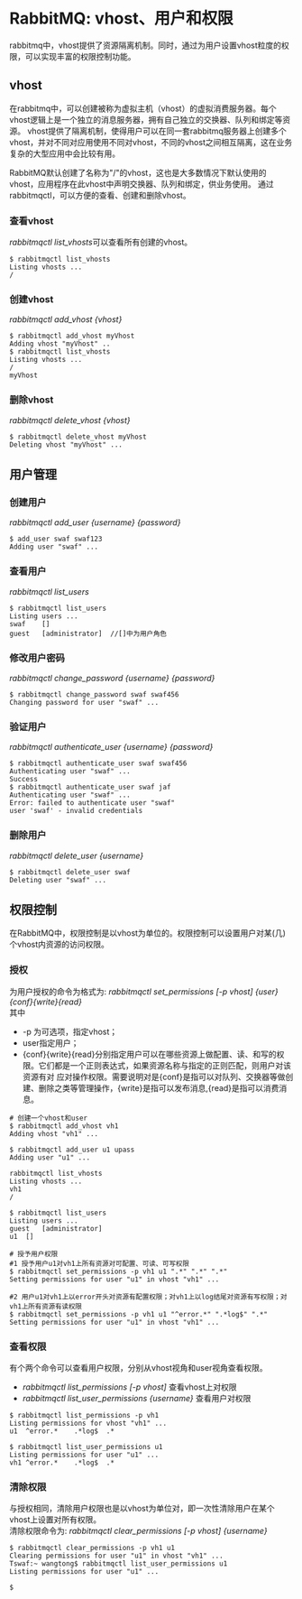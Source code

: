 # RabbitMQ: vhost、用户和权限
rabbitmq中，vhost提供了资源隔离机制。同时，通过为用户设置vhost粒度的权限，可以实现丰富的权限控制功能。

## vhost
在rabbitmq中，可以创建被称为虚拟主机（vhost）的虚拟消费服务器。每个vhost逻辑上是一个独立的消息服务器，拥有自己独立的交换器、队列和绑定等资源。
vhost提供了隔离机制，使得用户可以在同一套rabbitmq服务器上创建多个vhost，并对不同对应用使用不同对vhost，不同的vhost之间相互隔离，这在业务复杂的大型应用中会比较有用。

RabbitMQ默认创建了名称为"/"的vhost，这也是大多数情况下默认使用的vhost，应用程序在此vhost中声明交换器、队列和绑定，供业务使用。
通过rabbitmqctl，可以方便的查看、创建和删除vhost。
### 查看vhost  
*rabbitmqctl list_vhosts*可以查看所有创建的vhost。
```
$ rabbitmqctl list_vhosts
Listing vhosts ...
/
```
### 创建vhost  
*rabbitmqctl add_vhost {vhost}*
```
$ rabbitmqctl add_vhost myVhost
Adding vhost "myVhost" ..
$ rabbitmqctl list_vhosts
Listing vhosts ...
/
myVhost
```
### 删除vhost  
*rabbitmqctl delete_vhost {vhost}*
```$xslt
$ rabbitmqctl delete_vhost myVhost
Deleting vhost "myVhost" ...
```

## 用户管理
### 创建用户    
*rabbitmqctl add_user {username} {password}*
```
$ add_user swaf swaf123
Adding user "swaf" ...

```
### 查看用户  
*rabbitmqctl list_users*
```
$ rabbitmqctl list_users
Listing users ...
swaf	[]
guest	[administrator]  //[]中为用户角色
```
### 修改用户密码  
*rabbitmqctl change_password {username} {password}* 
```
$ rabbitmqctl change_password swaf swaf456
Changing password for user "swaf" ...
```
### 验证用户
*rabbitmqctl authenticate_user {username} {password}* 
```
$ rabbitmqctl authenticate_user swaf swaf456
Authenticating user "swaf" ...
Success
$ rabbitmqctl authenticate_user swaf jaf
Authenticating user "swaf" ...
Error: failed to authenticate user "swaf"
user 'swaf' - invalid credentials
```
### 删除用户  
*rabbitmqctl delete_user {username}*
```
$ rabbitmqctl delete_user swaf
Deleting user "swaf" ...
```


## 权限控制
在RabbitMQ中，权限控制是以vhost为单位的。权限控制可以设置用户对某(几)个vhost内资源的访问权限。  
### 授权
为用户授权的命令为格式为: *rabbitmqctl set_permissions [-p vhost] {user} {conf}{write}{read}*  
其中
- -p 为可选项，指定vhost；
- user指定用户；
- {conf}{write}{read}分别指定用户可以在哪些资源上做配置、读、和写的权限。它们都是一个正则表达式，如果资源名称与指定的正则匹配，则用户对该资源有对
应对操作权限。需要说明对是{conf}是指可以对队列、交换器等做创建、删除之类等管理操作，{write}是指可以发布消息,{read}是指可以消费消息。  

```
# 创建一个vhost和user
$ rabbitmqctl add_vhost vh1
Adding vhost "vh1" ...

$ rabbitmqctl add_user u1 upass
Adding user "u1" ...

rabbitmqctl list_vhosts
Listing vhosts ...
vh1
/

$ rabbitmqctl list_users
Listing users ...
guest	[administrator]
u1	[]

# 授予用户权限
#1 授予用户u1对vh1上所有资源对可配置、可读、可写权限
$ rabbitmqctl set_permissions -p vh1 u1 ".*" ".*" ".*"
Setting permissions for user "u1" in vhost "vh1" ...

#2 用户u1对vh1上以error开头对资源有配置权限；对vh1上以log结尾对资源有写权限；对vh1上所有资源有读权限
$ rabbitmqctl set_permissions -p vh1 u1 "^error.*" ".*log$" ".*"
Setting permissions for user "u1" in vhost "vh1" ...

```

### 查看权限
有个两个命令可以查看用户权限，分别从vhost视角和user视角查看权限。  

- *rabbitmqctl list_permissions [-p vhost]* 查看vhost上对权限
- *rabbitmqctl list_user_permissions {username}* 查看用户对权限

```
$ rabbitmqctl list_permissions -p vh1
Listing permissions for vhost "vh1" ...
u1	^error.*	.*log$	.*

$ rabbitmqctl list_user_permissions u1
Listing permissions for user "u1" ...
vh1	^error.*	.*log$	.*
```

### 清除权限
与授权相同，清除用户权限也是以vhost为单位对，即一次性清除用户在某个vhost上设置对所有权限。  
清除权限命令为: *rabbitmqctl clear_permissions [-p vhost] {username}*  
```
$ rabbitmqctl clear_permissions -p vh1 u1
Clearing permissions for user "u1" in vhost "vh1" ...
Tswaf:~ wangtong$ rabbitmqctl list_user_permissions u1
Listing permissions for user "u1" ...

$ 
```


